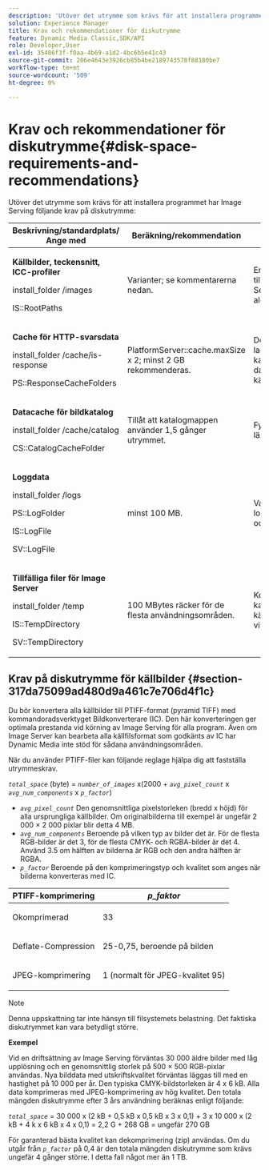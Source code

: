```yaml
---
description: 'Utöver det utrymme som krävs för att installera programmet har Image Serving följande krav på diskutrymme '
solution: Experience Manager
title: Krav och rekommendationer för diskutrymme
feature: Dynamic Media Classic,SDK/API
role: Developer,User
exl-id: 35486f3f-f0aa-4b69-a1d2-4bc6b5e41c43
source-git-commit: 206e4643e3926cb85b4be2189743578f88180be7
workflow-type: tm+mt
source-wordcount: '509'
ht-degree: 0%

---
```


# Krav och rekommendationer för diskutrymme{#disk-space-requirements-and-recommendations}

Utöver det utrymme som krävs för att installera programmet har Image Serving följande krav på diskutrymme:

<table id="table_0AE363AB76304F258A19E43500FE8423"> 
 <thead> 
  <tr> 
   <th class="entry"> <b>Beskrivning/standardplats/ Ange med</b> </th> 
   <th class="entry"> <b>Beräkning/rekommendation</b> </th> 
   <th class="entry"> <b>Kommentarer</b> </th> 
  </tr> 
 </thead>
 <tbody> 
  <tr> 
   <td> <p><b>Källbilder, teckensnitt, ICC-profiler</b> </p> <p> <span class="filepath"> <span class="varname"> install_folder  </span>/images  </span> <span class="codeph"></span> </p> <p> <span class="codeph"> IS::RootPaths  </span> </p> </td> 
   <td> <p>Varianter; se kommentarerna nedan. </p> </td> 
   <td> <p>Endast behöver vara tillgänglig för Image Server. servrarna aldrig ändrar data. </p> </td> 
  </tr> 
  <tr> 
   <td> <p><b>Cache för HTTP-svarsdata</b> </p> <p> <span class="filepath"> <span class="varname"> install_folder  </span>/cache/is-response  </span> </p> <p> <span class="codeph"> PS::ResponseCacheFolders  </span> </p> </td> 
   <td> <p> <span class="codeph"> PlatformServer::cache.maxSize  </span> x 2; minst 2 GB rekommenderas. </p> </td> 
   <td> <p>Det här cacheminnet lagrar även kapslade/inbäddade data och externa källbilder. </p> </td> 
  </tr> 
  <tr> 
   <td> <p><b>Datacache för bildkatalog</b> </p> <p> <span class="filepath"> <span class="varname"> install_folder  </span>/cache/catalog  </span> </p> <p> <span class="codeph"> CS::CatalogCacheFolder  </span> </p> </td> 
   <td> <p>Tillåt att katalogmappen använder 1,5 gånger utrymmet. </p> </td> 
   <td> <p>Fylls i när kataloger läses in från början. </p> </td> 
  </tr> 
  <tr> 
   <td> <p><b>Loggdata</b> </p> <p> <span class="filepath"> <span class="varname"> install_folder  </span>/logs  </span> </p> <p> <span class="codeph"> PS::LogFolder  </span> </p> <p> <span class="codeph"> IS::LogFile  </span> </p> <p> <span class="codeph"> SV::LogFile  </span> </p> </td> 
   <td> <p>minst 100 MB. </p> </td> 
   <td> <p>Varierar beroende på loggningskonfiguration och serveranvändning. </p> </td> 
  </tr> 
  <tr> 
   <td> <p><b>Tillfälliga filer för Image Server</b> </p> <p> <span class="filepath"> <span class="varname"> install_folder  </span>/temp  </span> </p> <p> <span class="codeph"> IS::TempDirectory  </span> </p> <p> <span class="codeph"> SV::TempDirectory  </span> </p> </td> 
   <td> <p>100 MBytes räcker för de flesta användningsområden. </p> </td> 
   <td> <p>Kortlivade uppgifter. kan behövas för andra källbilder än PTIFF och vissa svarsbildformat. </p> </td> 
  </tr> 
 </tbody> 
</table>

## Krav på diskutrymme för källbilder {#section-317da75099ad480d9a461c7e706d4f1c}

Du bör konvertera alla källbilder till PTIFF-format (pyramid TIFF) med kommandoradsverktyget Bildkonverterare (IC). Den här konverteringen ger optimala prestanda vid körning av Image Serving för alla program. Även om Image Server kan bearbeta alla källfilsformat som godkänts av IC har Dynamic Media inte stöd för sådana användningsområden.

När du använder PTIFF-filer kan följande reglage hjälpa dig att fastställa utrymmeskrav.

*`total_space`* (byte) =  *`number_of_images`* x(2000 +  *`avg_pixel_count`* x  *`avg_num_components`* x  *`p_factor`*)

* *`avg_pixel_count`* Den genomsnittliga pixelstorleken (bredd x höjd) för alla ursprungliga källbilder. Om originalbilderna till exempel är ungefär 2 000 × 2 000 pixlar blir detta 4 MB.
* *`avg_num_components`* Beroende på vilken typ av bilder det är. För de flesta RGB-bilder är det 3, för de flesta CMYK- och RGBA-bilder är det 4. Använd 3.5 om hälften av bilderna är RGB och den andra hälften är RGBA.
* *`p_factor`* Beroende på den komprimeringstyp och kvalitet som anges när bilderna konverteras med IC.

<table id="table_89995BECF30243569954819D07DA2A2F"> 
 <thead> 
  <tr> 
   <th class="entry"> <b>PTIFF-komprimering</b> </th> 
   <th class="entry"> <b><i>p_faktor</i></b> </th> 
  </tr> 
 </thead>
 <tbody> 
  <tr> 
   <td> <p>Okomprimerad </p> </td> 
   <td> <p> 33 </p> </td> 
  </tr> 
  <tr> 
   <td> <p>Deflate-Compression </p> </td> 
   <td> <p> 25-0,75, beroende på bilden </p> </td> 
  </tr> 
  <tr> 
   <td> <p>JPEG-komprimering </p> </td> 
   <td> <p> 1 (normalt för JPEG-kvalitet 95) </p> </td> 
  </tr> 
 </tbody> 
</table>

>[!NOTE]
>
>Denna uppskattning tar inte hänsyn till filsystemets belastning. Det faktiska diskutrymmet kan vara betydligt större.

**Exempel**

Vid en driftsättning av Image Serving förväntas 30 000 äldre bilder med låg upplösning och en genomsnittlig storlek på 500 × 500 RGB-pixlar användas. Nya bilddata med utskriftskvalitet förväntas läggas till med en hastighet på 10 000 per år. Den typiska CMYK-bildstorleken är 4 x 6 kB. Alla data komprimeras med JPEG-komprimering av hög kvalitet. Den totala mängden diskutrymme efter 3 års användning beräknas enligt följande:

*`total_space`* = 30 000 x (2 kB + 0,5 kB x 0,5 kB x 3 x 0,1) + 3 x 10 000 x (2 kB + 4 k x 6 kB x 4 x 0,1) = 2,2 G + 268 GB = ungefär 270 GB

För garanterad bästa kvalitet kan dekomprimering (zip) användas. Om du utgår från *`p_factor`* på 0,4 är den totala mängden diskutrymme som krävs ungefär 4 gånger större. I detta fall något mer än 1 TB.
